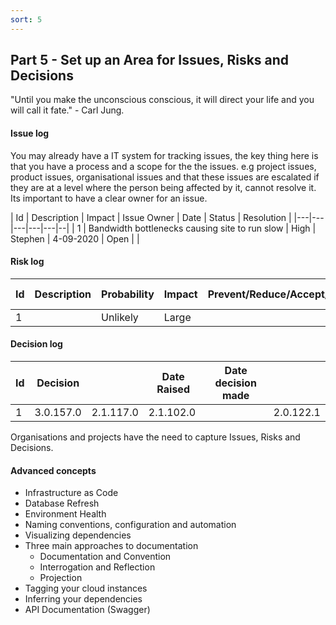 ```yaml
---
sort: 5
---
```


## Part  5 - Set up an Area for Issues, Risks and Decisions

"Until you make the unconscious conscious, it will direct your life and you will call it fate." - Carl Jung.



#### Issue log

You may already have a IT system for tracking issues, the key thing here is that you have a process and a scope for the the issues.  e.g project issues, product issues, organisational issues and that these issues are escalated if they are at a level where the person being affected by it, cannot resolve it.  Its important to have a clear owner for an issue.

| Id | Description  | Impact  | Issue Owner | Date | Status | Resolution |
|---|---|---|---|---|--|
| 1 | Bandwidth bottlenecks causing site to run slow | High | Stephen | 4-09-2020 | Open |  |

#### Risk log
| Id  | Description  | Probability | Impact | Prevent/Reduce/Accept/Transfer/Contingency | Risk Owner | Date Raised |
|---|---|---|---|---|--|--|
| 1 ||Unlikely|Large||||

#### Decision log

| Id | Decision |  | Date Raised | Date decision made | |
|---|---|---|---|---|--|
| 1 | 3.0.157.0 | 2.1.117.0 | 2.1.102.0 |                    | 2.0.122.1 |

Organisations and projects have the need to capture Issues, Risks and Decisions.





#### Advanced concepts
- Infrastructure as Code
- Database Refresh
- Environment Health
- Naming conventions, configuration and automation
- Visualizing dependencies
- Three main approaches to documentation
  - Documentation and Convention
  - Interrogation and Reflection
  - Projection
- Tagging your cloud instances
- Inferring your dependencies
- API Documentation (Swagger)